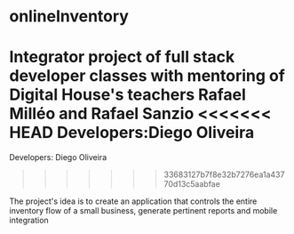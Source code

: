 # onlineInventory
Integrator project of full stack developer classes with mentoring of Digital House's teachers Rafael Milléo and Rafael Sanzio
<<<<<<< HEAD
Developers:Diego Oliveira
=======
Developers: Diego Oliveira
>>>>>>> 33683127b7f8e32b7276ea1a43770d13c5aabfae

The project's idea is to create an application that controls the entire inventory flow of a small business, generate pertinent reports and mobile integration
